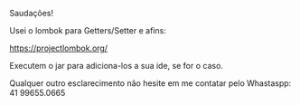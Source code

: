 Saudações!

Usei o lombok para Getters/Setter e afins:

https://projectlombok.org/

Executem o jar para adiciona-los a sua ide, se for o caso.

Qualquer outro esclarecimento não hesite em me contatar pelo Whastaspp: 41 99655.0665
